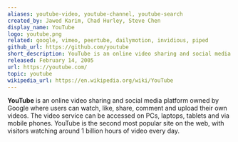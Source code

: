 ```yaml
---
aliases: youtube-video, youtube-channel, youtube-search
created_by: Jawed Karim, Chad Hurley, Steve Chen
display_name: YouTube
logo: youtube.png
related: google, vimeo, peertube, dailymotion, invidious, piped
github_url: https://github.com/youtube
short_description: YouTube is an online video sharing and social media platform owned by Google.
released: February 14, 2005
url: https://youtube.com/
topic: youtube
wikipedia_url: https://en.wikipedia.org/wiki/YouTube
---
```

**YouTube** is an online video sharing and social media platform owned by Google where users can watch, like, share, comment and upload their own videos. The video service can be accessed on PCs, laptops, tablets and via mobile phones. YouTube is the second most popular site on the web, with visitors watching around 1 billion hours of video every day.
